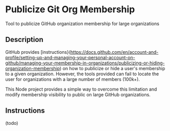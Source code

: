 # Publicize Git Org Membership
Tool to publicize GitHub organization membership for large organizations

## Description

GitHub provides [instructions}(https://docs.github.com/en/account-and-profile/setting-up-and-managing-your-personal-account-on-github/managing-your-membership-in-organizations/publicizing-or-hiding-organization-membership) on how to publicize or hide a user's membership to a given organization.
However, the tools provided can fail to locate the user for organizations with a large number of members (100k+).

This Node project provides a simple way to overcome this limitation and modify membership visibility to public on large GitHub organizations.

## Instructions

(todo)
